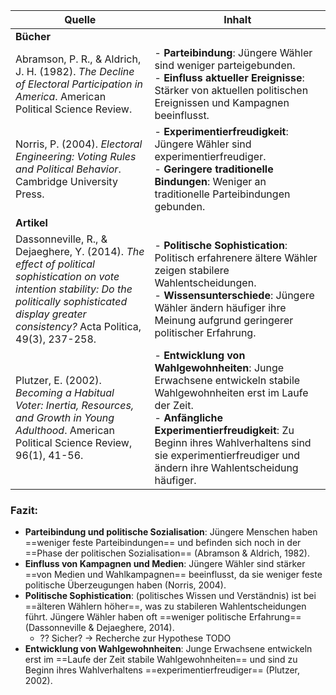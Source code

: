 | Quelle                                                                                                                                                                                                         | Inhalt                                                                                                                                                                                                                                                                        |
| -------------------------------------------------------------------------------------------------------------------------------------------------------------------------------------------------------------- | ----------------------------------------------------------------------------------------------------------------------------------------------------------------------------------------------------------------------------------------------------------------------------- |
| **Bücher**                                                                                                                                                                                                     |                                                                                                                                                                                                                                                                               |
| Abramson, P. R., & Aldrich, J. H. (1982). _The Decline of Electoral Participation in America_. American Political Science Review.                                                                              | - **Parteibindung**: Jüngere Wähler sind weniger parteigebunden.<br>- **Einfluss aktueller Ereignisse**: Stärker von aktuellen politischen Ereignissen und Kampagnen beeinflusst.                                                                                             |
| Norris, P. (2004). _Electoral Engineering: Voting Rules and Political Behavior_. Cambridge University Press.                                                                                                   | - **Experimentierfreudigkeit**: Jüngere Wähler sind experimentierfreudiger.<br>- **Geringere traditionelle Bindungen**: Weniger an traditionelle Parteibindungen gebunden.                                                                                                    |
| **Artikel**                                                                                                                                                                                                    |                                                                                                                                                                                                                                                                               |
| Dassonneville, R., & Dejaeghere, Y. (2014). _The effect of political sophistication on vote intention stability: Do the politically sophisticated display greater consistency?_ Acta Politica, 49(3), 237-258. | - **Politische Sophistication**: Politisch erfahrenere ältere Wähler zeigen stabilere Wahlentscheidungen.<br>- **Wissensunterschiede**: Jüngere Wähler ändern häufiger ihre Meinung aufgrund geringerer politischer Erfahrung.                                                |
| Plutzer, E. (2002). _Becoming a Habitual Voter: Inertia, Resources, and Growth in Young Adulthood_. American Political Science Review, 96(1), 41-56.                                                           | - **Entwicklung von Wahlgewohnheiten**: Junge Erwachsene entwickeln stabile Wahlgewohnheiten erst im Laufe der Zeit.<br>- **Anfängliche Experimentierfreudigkeit**: Zu Beginn ihres Wahlverhaltens sind sie experimentierfreudiger und ändern ihre Wahlentscheidung häufiger. |

### Fazit:
- **Parteibindung und politische Sozialisation**: Jüngere Menschen haben ==weniger feste Parteibindungen== und befinden sich noch in der ==Phase der politischen Sozialisation== (Abramson & Aldrich, 1982).
- **Einfluss von Kampagnen und Medien**: Jüngere Wähler sind stärker ==von Medien und Wahlkampagnen== beeinflusst, da sie weniger feste politische Überzeugungen haben (Norris, 2004).
- **Politische Sophistication**: (politisches Wissen und Verständnis) ist bei ==älteren Wählern höher==, was zu stabileren Wahlentscheidungen führt. Jüngere Wähler haben oft ==weniger politische Erfahrung== (Dassonneville & Dejaeghere, 2014).
	- ?? Sicher? -> Recherche zur Hypothese TODO
- **Entwicklung von Wahlgewohnheiten**: Junge Erwachsene entwickeln erst im ==Laufe der Zeit stabile Wahlgewohnheiten== und sind zu Beginn ihres Wahlverhaltens ==experimentierfreudiger== (Plutzer, 2002).
